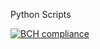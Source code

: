 Python Scripts

[![BCH compliance](https://bettercodehub.com/edge/badge/talltechy/Python-Scripts?branch=master)](https://bettercodehub.com/)
